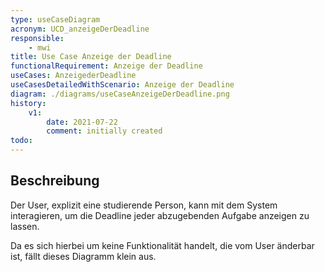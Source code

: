 ```yaml
---
type: useCaseDiagram
acronym: UCD_anzeigeDerDeadline
responsible:
    - mwi
title: Use Case Anzeige der Deadline
functionalRequirement: Anzeige der Deadline
useCases: AnzeigederDeadline
useCasesDetailedWithScenario: Anzeige der Deadline
diagram: ./diagrams/useCaseAnzeigeDerDeadline.png
history:
    v1:
        date: 2021-07-22
        comment: initially created
todo:
---
```


## Beschreibung

Der User, explizit eine studierende Person, kann mit dem System interagieren, um die Deadline jeder abzugebenden Aufgabe
anzeigen zu lassen.

Da es sich hierbei um keine Funktionalität handelt, die vom User änderbar ist, fällt dieses Diagramm klein aus.

